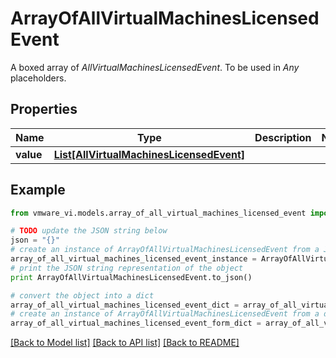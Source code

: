 # ArrayOfAllVirtualMachinesLicensedEvent

A boxed array of *AllVirtualMachinesLicensedEvent*. To be used in *Any* placeholders. 

## Properties
Name | Type | Description | Notes
------------ | ------------- | ------------- | -------------
**value** | [**List[AllVirtualMachinesLicensedEvent]**](AllVirtualMachinesLicensedEvent.md) |  | 

## Example

```python
from vmware_vi.models.array_of_all_virtual_machines_licensed_event import ArrayOfAllVirtualMachinesLicensedEvent

# TODO update the JSON string below
json = "{}"
# create an instance of ArrayOfAllVirtualMachinesLicensedEvent from a JSON string
array_of_all_virtual_machines_licensed_event_instance = ArrayOfAllVirtualMachinesLicensedEvent.from_json(json)
# print the JSON string representation of the object
print ArrayOfAllVirtualMachinesLicensedEvent.to_json()

# convert the object into a dict
array_of_all_virtual_machines_licensed_event_dict = array_of_all_virtual_machines_licensed_event_instance.to_dict()
# create an instance of ArrayOfAllVirtualMachinesLicensedEvent from a dict
array_of_all_virtual_machines_licensed_event_form_dict = array_of_all_virtual_machines_licensed_event.from_dict(array_of_all_virtual_machines_licensed_event_dict)
```
[[Back to Model list]](../README.md#documentation-for-models) [[Back to API list]](../README.md#documentation-for-api-endpoints) [[Back to README]](../README.md)


